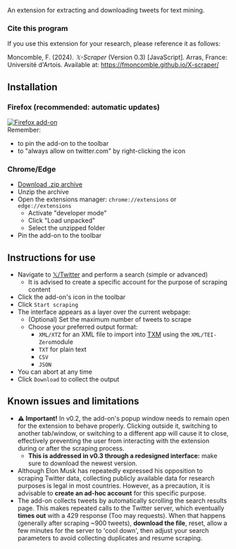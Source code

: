 An extension for extracting and downloading tweets for text mining.  
  
### Cite this program
If you use this extension for your research, please reference it as follows:  
  
Moncomble, F. (2024). *𝕏-Scraper* (Version 0.3) [JavaScript]. Arras, France: Université d'Artois. Available at: https://fmoncomble.github.io/X-scraper/


## Installation
### Firefox (recommended: automatic updates)
[![Firefox add-on](https://github.com/fmoncomble/Figaro_extractor/assets/59739627/e4df008e-1aac-46be-a216-e6304a65ba97)](https://github.com/fmoncomble/X-scraper/releases/latest/download/x-scraper.xpi)  
Remember:
- to pin the add-on to the toolbar
- to "always allow on twitter.com" by right-clicking the icon

### Chrome/Edge
- [Download .zip archive](https://github.com/fmoncomble/X-scraper/releases/latest/download/x-scraper.zip)
- Unzip the archive
- Open the extensions manager: `chrome://extensions` or `edge://extensions`
  - Activate "developer mode"
  - Click "Load unpacked"
  - Select the unzipped folder
- Pin the add-on to the toolbar
 
## Instructions for use
- Navigate to [𝕏/Twitter](https://twitter.com/search-advanced) and perform a search (simple or advanced)
    - It is advised to create a specific account for the purpose of scraping content
- Click the add-on's icon in the toolbar
- Click `Start scraping`
- The interface appears as a layer over the current webpage:
    - (Optional) Set the maximum number of tweets to scrape
    - Choose your preferred output format:
        - `XML/XTZ` for an XML file to import into [TXM](https://txm.gitpages.huma-num.fr/textometrie/en/index.html) using the `XML/TEI-Zero`module
        - `TXT` for plain text
        - `CSV`
        - `JSON`
- You can abort at any time
- Click `Download` to collect the output 

## Known issues and limitations
- **⚠️ Important!** In v0.2, the add-on's popup window needs to remain open for the extension to behave properly. Clicking outside it, switching to another tab/window, or switching to a different app will cause it to close, effectively preventing the user from interacting with the extension during or after the scraping process.
    - **This is addressed in v0.3 through a redesigned interface:** make sure to download the newest version.
- Although Elon Musk has repeatedly expressed his opposition to scraping Twitter data, collecting publicly available data for research purposes is legal in most countries. However, as a precaution, it is advisable to **create an ad-hoc account** for this specific purpose. 
- The add-on collects tweets by automatically scrolling the search results page. This makes repeated calls to the Twitter server, which eventually **times out** with a 429 response (Too may requests). When that happens (generally after scraping ~900 tweets), **download the file**, reset, allow a few minutes for the server to 'cool down', then adjust your search parameters to avoid collecting duplicates and resume scraping. 
